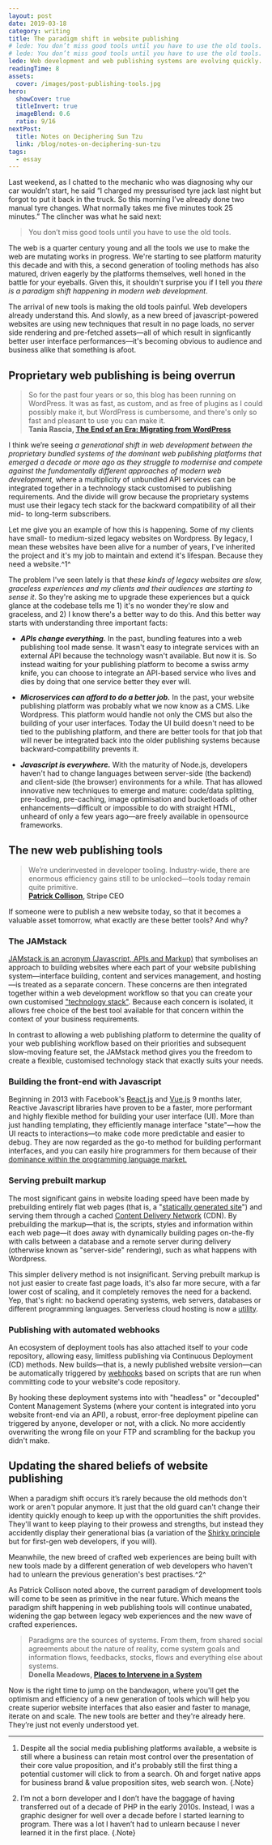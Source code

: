 ```yaml
---
layout: post
date: 2019-03-18
category: writing
title: The paradigm shift in website publishing
# lede: You don’t miss good tools until you have to use the old tools. When it comes to web development tools and publishing systems, there's a paradigm shift in effect. It'll not only make your website a better user experience, it'll be easier to maintain. It's just that you may have to wait until your current website system is painful enough before you believe me.
# lede: You don’t miss good tools until you have to use the old tools. When it comes to web development and publishing systems, new tools are making old websites painful to use.
lede: Web development and web publishing systems are evolving quickly. The new tools are making old tools painful to use. And they're showing up the performance of old websites too.
readingTime: 8
assets:
  cover: /images/post-publishing-tools.jpg
hero:
  showCover: true
  titleInvert: true
  imageBlend: 0.6
  ratio: 9/16
nextPost:
  title: Notes on Deciphering Sun Tzu
  link: /blog/notes-on-deciphering-sun-tzu
tags:
  - essay
---
```


<!-- Build better websites with Reactive Javascript and the JAMstack -->

Last weekend, as I chatted to the mechanic who was diagnosing why our car wouldn’t start, he said “I charged my pressurised tyre jack last night but forgot to put it back in the truck. So this morning I’ve already done two manual tyre changes. What normally takes me five minutes took 25 minutes.” The clincher was what he said next:

> You don’t miss good tools until you have to use the old tools.

The web is a quarter century young and all the tools we use to make the web are mutating works in progress. We're starting to see platform maturity this decade and with this, a second generation of tooling methods has also matured, driven eagerly by the platforms themselves, well honed in the battle for your eyeballs. Given this, it shouldn't surprise you if I tell you _there is a paradigm shift happening in modern web development_.

The arrival of new tools is making the old tools painful. Web developers already understand this. And slowly, as a new breed of javascript-powered websites are using new techniques that result in no page loads, no server side rendering and pre-fetched assets—all of which result in signficantly better user interface performances—it's becoming obvious to audience and business alike that something is afoot.

## Proprietary web publishing is being overrun

> So for the past four years or so, this blog has been running on WordPress. It was as fast, as custom, and as free of plugins as I could possibly make it, but WordPress is cumbersome, and there's only so fast and pleasant to use you can make it.<br>**Tania Rascia, [The End of an Era: Migrating from WordPress](https://www.taniarascia.com/migrating-from-wordpress-to-gatsby/)**

I think we’re seeing _a generational shift in web development between the proprietary bundled systems of the dominant web publishing platforms that emerged a decade or more ago as they struggle to modernise and compete against the fundamentally different approaches of modern web development,_ where a multiplicity of unbundled API services can be integrated together in a technology stack customised to publishing requirements. And the divide will grow because the proprietary systems must use their legacy tech stack for the backward compatibility of all their mid- to long-term subscribers.

Let me give you an example of how this is happening. Some of my clients have small- to medium-sized legacy websites on Wordpress. By legacy, I mean these websites have been alive for a number of years, I've inherited the project and it's my job to maintain and extend it's lifespan. Because they need a website.^1^

The problem I've seen lately is that _these kinds of legacy websites are slow, graceless experiences and my clients and their audiences are starting to sense it_. So they're asking me to upgrade these experiences but a quick glance at the codebase tells me 1) it's no wonder they're slow and graceless, and 2) I know there's a better way to do this. And this better way starts with understanding three important facts:

- _**APIs change everything.**_ In the past, bundling features into a web publishing tool made sense. It wasn't easy to integrate services with an external API because the technology wasn't available. But now it is. So instead waiting for your publishing platform to become a swiss army knife, you can choose to integrate an API-based service who lives and dies by doing that one service better they ever will.

- _**Microservices can afford to do a better job.**_ In the past, your website publishing platform was probably what we now know as a CMS. Like Wordpress. This platform would handle not only the CMS but also the building of your user interfaces. Today the UI build doesn't need to be tied to the publishing platform, and there are better tools for that job that will never be integrated back into the older publishing systems because backward-compatibility prevents it.

- _**Javascript is everywhere.**_ With the maturity of Node.js, developers haven't had to change languages between server-side (the backend) and client-side (the browser) environments for a while. That has allowed innovative new techniques to emerge and mature: code/data splitting, pre-loading, pre-caching, image optimisation and bucketloads of other enhancements—difficult or impossible to do with straight HTML, unheard of only a few years ago—are freely available in opensource frameworks.

<!-- with what originally made their system a success: they literally have too much legacy to overcome. -->

<!-- ## The generational shift in modern web publishing -->

## The new web publishing tools

> We’re underinvested in developer tooling. Industry-wide, there are enormous efficiency gains still to be unlocked—tools today remain quite primitive.<br>**[Patrick Collison](https://twitter.com/patrickc/status/1100075444962033664?s=12), Stripe CEO**

<!-- And I don't think it's just a matter of  -->

If someone were to publish a new website today, so that it becomes a valuable asset tomorrow, what exactly are these better tools? And why?

### The JAMstack

[JAMstack is an acronym (Javascript, APIs and Markup)](https://jamstack.org/) that symbolises an approach to building websites where each part of your website publishing system—interface building, content and services management, and hosting—is treated as a separate concern. These concerns are then integrated together within a web development workflow so that you can create your own customised ["technology stack"](https://mixpanel.com/topics/what-is-a-technology-stack/). Because each concern is isolated, it allows free choice of the best tool available for that concern within the context of your business requirements.

In contrast to allowing a web publishing platform to determine the quality of your web publishing workflow based on their priorities and subsequent slow-moving feature set, the JAMstack method gives you the freedom to create a flexible, customised technology stack that exactly suits your needs.

### Building the front-end with Javascript

Beginning in 2013 with Facebook's [React.js](https://reactjs.org/) and [Vue.js](https://vuejs.org/) 9 months later, Reactive Javascript libraries have proven to be a faster, more performant and highly flexible method for building your user interface (UI). More than just handling templating, they efficiently manage interface "state"—how the UI reacts to interactions—to make code more predictable and easier to debug. They are now regarded as the go-to method for building performant interfaces, and you can easily hire programmers for them because of their [dominance within the programming language market.](https://insights.stackoverflow.com/survey/2018#technology-frameworks-libraries-and-tools)

<!-- approachable, versatile, performant, maintainable, testable -->

<!-- Publishing houses like Squarespace, Wordpress, et al. now all use these Reactive Javascript libraries to build their CMS interfaces, but they don't build your resulting UI with it because they have too much invested in the backward compatibility of their legacy systems that got them success in the first place. -->

### Serving prebuilt markup

<!-- _Good web experiences get taken for granted. Bad web experiences get spoken about._  -->

The most significant gains in website loading speed have been made by prebuilding entirely flat web pages (that is, a "[statically generated site](https://www.staticgen.com/)") and serving them through a cached [Content Delivery Network](https://en.wikipedia.org/wiki/Content_delivery_network) (CDN). By prebuilding the markup—that is, the scripts, styles and information within each web page—it does away with dynamically building pages on-the-fly with calls between a database and a remote server during delivery (otherwise known as "server-side" rendering), such as what happens with Wordpress.

This simpler delivery method is not insignificant. Serving prebuilt markup is not just easier to create fast page loads, it's also far more secure, with a far lower cost of scaling, and it completely removes the need for a backend. Yep, that's right: no backend operating systems, web servers, databases or different programming languages. Serverless cloud hosting is now a [utility](https://evolve.hiredthought.com/#landscape).

### Publishing with automated webhooks

An ecosystem of deployment tools has also attached itself to your code repository, allowing easy, limitless publishing via Continuous Deployment (CD) methods. New builds—that is, a newly published website version—can be automatically triggered by [webhooks](https://developer.github.com/webhooks/) based on scripts that are run when committing code to your website's code repository.

By hooking these deployment systems into with "headless" or "decoupled" Content Management Systems (where your content is integrated into yoru website front-end via an API), a robust, error-free deployment pipeline can triggered by anyone, developer or not, with a click. No more accidently overwriting the wrong file on your FTP and scrambling for the backup you didn't make.

<!-- ### Opensource -->

<!-- All of these chnages are filtering down to even simple consumer business websites because they're driven by opensource. Which means you can simply `yarn add` to integrate it into your website. And that means developers love it. -->

<!-- - Statically generated sites (SSGs) & SPAs … generates SEO-friendly HTML files that can be hosted anywhere. These HTML files are optimized to load as fast as possible. After the HTML is loaded Vue.js takes over the HTML and hydrates into a fully Vue-powered SPA. ([Hydration](https://gridsome.org/docs/how-it-works#client-side-hydration) refers to the client-side process during which Vue takes over the static HTML sent by the server and turns it into a dynamic DOM that can react to client-side data changes.)
- SEO
- Decoupled (headless) CMS: the content is integrated into the front-end via an API
- server-side rendering previews in realtime with Storyblok -->

<!-- After all, it's your shopfront in a digital city. -->

## Updating the shared beliefs of website publishing

When a paradigm shift occurs it’s rarely because the old methods don't work or aren't popular anymore. It just that the old guard can't change their identity quickly enough to keep up with the opportunities the shift provides. They'll want to keep playing to their prowess and strengths, but instead they accidently display their generational bias (a variation of the [Shirky principle](https://en.wikipedia.org/wiki/Clay_Shirky#Shirky_principle) but for first-gen web developers, if you will).

Meanwhile, the new breed of crafted web experiences are being built with new tools made by a different generation of web developers who haven't had to unlearn the previous generation's best practises.^2^

As Patrick Collison noted above, the current paradigm of development tools will come to be seen as primitive in the near future. Which means the paradigm shift happening in web publishing tools will continue unabated, widening the gap between legacy web experiences and the new wave of crafted experiences.

<!-- These new tools are simpler in many respects, removing significant and complex sections from the old tech stack paradigm. When there is less to remember, less to manage and reduced legacy tools to maintain, you make more space to focus on the value-adding parts of your business. -->

> Paradigms are the sources of systems. From them, from shared social agreements about the nature of reality, come system goals and information flows, feedbacks, stocks, flows and everything else about systems.<br>**Donella Meadows, [Places to Intervene in a System](http://donellameadows.org/archives/leverage-points-places-to-intervene-in-a-system/)**

Now is the right time to jump on the bandwagon, where you'll get the optimism and efficiency of a new generation of tools which will help you create superior website interfaces that also easier and faster to manage, iterate on and scale. The new tools are better and they're already here. They’re just not evenly understood yet.

<!-- Like most paradigm shifts, however, we won't know this until we either see everyone else doing it, or it hurts. -->

<!-- Or until we have to go back and use the old tools. -->

---

1. Despite all the social media publishing platforms available, a website is still where a business can retain most control over the presentation of their core value proposition, and it's probably still the first thing a potential customer will click to from a search. Oh and forget native apps for business brand & value proposition sites, web search won. {.Note}

2. I’m not a born developer and I don’t have the baggage of having transferred out of a decade of PHP in the early 2010s. Instead, I was a graphic designer for well over a decade before I started learning to program. There was a lot I haven’t had to unlearn because I never learned it in the first place. {.Note}
